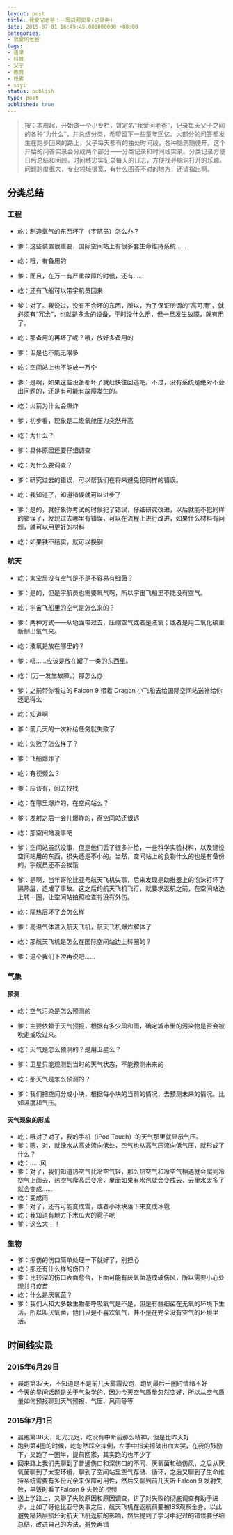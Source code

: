 ```yaml
---
layout: post
title: 我爱问老爸：一周问题实录(记录中)
date: 2015-07-01 16:49:45.000000000 +08:00
categories:
- 我爱问老爸
tags:
- 语录
- 科普
- 父子
- 教育
- 积累
- siyi
status: publish
type: post
published: true
---
```


> 按：本周起，开始做一个小专栏，暂定名“我爱问老爸”，记录每天父子之间的各种“为什么”，并总结分类，希望留下一些童年回忆。大部分的问答都发生在跑步回来的路上，父子每天都有的独处时间段，各种脑洞随便开。这个开始的问答实录会分成两个部分——分类记录和时间线实录。分类记录方便日后总结和回顾，时间线忠实记录每天的日志，方便找寻脑洞打开的乐趣。问题跨度很大，专业领域很宽，有什么回答不对的地方，还请指出啊。

## 分类总结

### 工程

- 屹：制造氧气的东西坏了（宇航员）怎么办？
- 爹：这些装置很重要，国际空间站上有很多套生命维持系统……
- 屹：哦，有备用的
- 爹：而且，在万一有严重故障的时候，还有……
- 屹：还有飞船可以带宇航员回来
- 爹：对了。我说过，没有不会坏的东西，所以，为了保证所谓的“高可用”，就必须有“冗余”，也就是多余的设备，平时没什么用，但一旦发生故障，就有用了。
- 屹：那备用的再坏了呢？哦，放好多备用的
- 爹：但是也不能无限多
- 屹：空间站上也不能放一万个
- 爹：是啊，如果这些设备都坏了就赶快往回逃吧。不过，没有系统是绝对不会出问题的，还是有可能有故障发生的。

- 屹：火箭为什么会爆炸
- 爹：初步看，现象是二级氧舱压力突然升高
- 屹：为什么？
- 爹：具体原因还要仔细调查
- 屹：为什么要调查？
- 爹：研究过去的错误，可以帮我们在将来避免犯同样的错误。
- 屹：我知道了，知道错误就可以进步了
- 爹：是的，就好象你考试的时候犯了错误，仔细研究改进，以后就能不犯同样的错误了，发现过去哪里有错误，可以在流程上进行改进，如果什么材料有问题，就可以用更好的材料
- 屹：如果铁不结实，就可以换钢

### 航天

- 屹：太空里没有空气是不是不容易有细菌？
- 爹：是的，但是宇航员也需要氧气啊，所以宇宙飞船里不能没有空气。
- 屹：宇宙飞船里的空气是怎么来的？
- 爹：两种方式——从地面带过去，压缩空气或者是液氧；或者是用二氧化碳重新制出氧气来。
- 屹：液氧是放在哪里的？
- 爹：唔……应该是放在罐子一类的东西里。

- 屹：（万一发生故障，）那怎么办
- 爹：之前带你看过的 Falcon 9 带着 Dragon 小飞船去给国际空间站送补给你还记得么
- 屹：知道啊
- 爹：前几天的一次补给任务就失败了
- 屹：失败了怎么样了？
- 爹：飞船爆炸了
- 屹：有视频么？
- 爹：应该有，回去找找
- 屹：在哪里爆炸的，在空间站么？
- 爹：发射之后一会儿爆炸的，离空间站还很远
- 屹：那空间站没事吧
- 爹：空间站虽然没事，但是他们丢了很多补给，一些科学实验材料，以及建设空间站用的东西，损失还是不小的。当然，空间站上的食物什么的也是有备份的，宇航员还不会挨饿

- 爹：是啊，当年哥伦比亚号航天飞机失事，后来发现是助推器上的泡沫打坏了隔热层，造成了事故。这之后的航天飞机飞行，就要求返航之前，在空间站边上转一圈，让空间站拍照检查有没有外伤。
- 屹：隔热层坏了会怎么样
- 爹：高温气体进入航天飞机，航天飞机爆炸解体了
- 屹：那航天飞机是怎么在国际空间站边上转圈的？
- 爹：这个我们下次再说吧……

### 气象

#### 预测

- 屹：空气污染是怎么预测的
- 爹：主要依赖于天气预报，根据有多少风和雨，确定城市里的污染物是否会被吹走或吹过来。

- 屹：天气是怎么预测的？是用卫星么？
- 爹：卫星只能观测到当时的天气状态，不能预测未来的
- 屹：那天气是怎么预测的？
- 爹：我们把空间分成小块，根据每小块的当前的情况，去预测未来的情况。比如温度和气压。

#### 天气现象的形成

- 屹：哦对了对了，我的手机（iPod Touch）的天气那里就显示气压。
- 爹：嗯，对，就像水从高处流向低处，空气也从高气压流向低气压，就形成了什么？
- 屹：……风
- 爹：对了，我们知道热空气比冷空气轻，那么热空气和冷空气相遇就会爬到冷空气上面去，热空气爬高后变冷，里面如果有水汽就会变成云，云里水太多了就会变成……
- 屹：变成雨
- 爹：对了，还有可能变成雪，或者小冰块落下来变成冰雹
- 屹：我知道有地方下木瓜大的雹子呢
- 爹：这么大！！

### 生物

- 爹：擦伤的伤口简单处理一下就好了，别担心
- 屹：那还有什么样的伤口？
- 爹：比较深的伤口表面愈合，下面可能有厌氧菌造成破伤风，所以需要小心处理并打疫苗
- 屹：什么是厌氧菌？
- 爹：我们人和大多数生物都呼吸氧气是不是，但是有些细菌在无氧的环境下生活，所以叫厌氧菌，他们只是不喜欢氧气，并不是在完全没有空气的环境里活。

## 时间线实录

### 2015年6月29日

- 晨跑第37天，不知道是不是前几天雾霾没跑，跑到最后一圈时情绪不好
- 今天的早间话题是关于气象学的，因为今天空气质量忽然变好，所以从空气质量如何预报聊到天气预报、气压、风雨等等

### 2015年7月1日

- 晨跑第38天，阳光充足，屹没有中断前那么精神，但是比昨天好
- 跑到第4圈的时候，屹忽然踩空摔倒，左手中指尖擦破出血大哭，在我的鼓励下，又跑了一圈半，提前回家，其实跑的也不少了
- 回来路上我们先聊到了普通伤口和深伤口的不同、厌氧菌和破伤风，之后从厌氧菌聊到了太空环境，聊到了空间站里空气存储、循环，之后又聊到了生命维持系统需要有多份冗余来保障可用性，然后又聊到前几天听 Falcon 9 发射失败，早饭时看了Falcon 9 失败的视频
- 送上学路上，又聊了失败原因和原因调查，讲了对失败的彻底调查有助于进步，比如了哥伦比亚号失事之后，航天飞机在返航前要被ISS观察全身，以此避免隔热层损坏对航天飞机返航的影响，然后提到了学习中犯过的错误要仔细总结，改进自己的方法，避免再错

